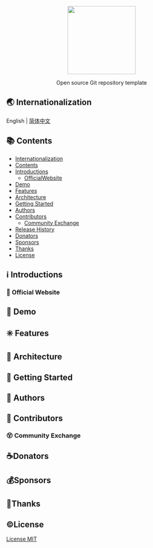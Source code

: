 <!-- # README -->
<p align="center">
   <img src="https://cdn.jsdelivr.net/gh/misitebao/CDN@master/gravatar_tigateam.png" width="180" height="180"/><br/>
</p>
<p align="center">
Open source Git repository template
</p>

<span id="nav-1"></span>

## 🌏 Internationalization

English | [简体中文](README.zh-Hans.md)

<span id="nav-2"></span>

## 📚 Contents

- [Internationalization](#nav-1)
- [Contents](#nav-2)
- [Introductions](#nav-3)
  - [OfficialWebsite](#nav-3-1)
- [Demo](#nav-4)
- [Features](#nav-5)
- [Architecture](#nav-6)
- [Getting Started](#nav-7)
- [Authors](#nav-8)
- [Contributors](#nav-9)
  - [Community Exchange](#nav-9-1)
- [Release History](CHANGE.md)
- [Donators](#nav-11)
- [Sponsors](#nav-12)
- [Thanks](#nav-13)
- [License](#nav-14)

<span id="nav-3"></span>

## ℹ️ Introductions

<span id="nav-3-1"></span>

### 🔔 Official Website

<span id="nav-4"></span>

## 🌅 Demo

<span id="nav-5"></span>

## ✳️ Features

<span id="nav-6"></span>

## 🍊 Architecture

<span id="nav-7"></span>

## 💎 Getting Started

<span id="nav-8"></span>

## 🙆 Authors

<span id="nav-9"></span>

## 🌟 Contributors

<span id="nav-9-1"></span>

### 😵 Community Exchange

<span id="nav-11"></span>

## ☕Donators

<span id="nav-12"></span>

## 💰Sponsors

<span id="nav-13"></span>

## 👏Thanks

<span id="nav-14"></span>

## ©️License

[License MIT](LICENSE)
